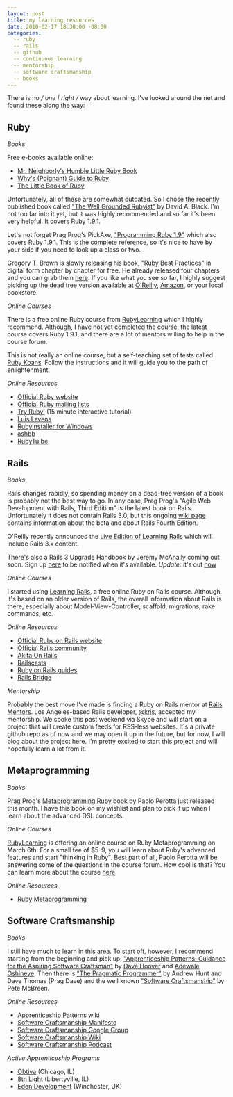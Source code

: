 ```yaml
---
layout: post
title: my learning resources
date: 2010-02-17 18:30:00 -08:00
categories:
  -- ruby
  -- rails
  -- github
  -- continuous learning
  -- mentorship
  -- software craftsmanship
  -- books
---
```


There is no */ one | right /* way about learning.  I've looked around the net and found these along the way:

## Ruby
 
*Books*

Free e-books available online:

* [Mr. Neighborly's Humble Little Ruby Book](http://www.humblelittlerubybook.com/)
* [Why's (Poignant) Guide to Ruby](http://en.wikipedia.org/wiki/Why%27s_%28poignant%29_Guide_to_Ruby)
* [The Little Book of Ruby](http://www.sapphiresteel.com/The-Little-Book-Of-Ruby)

Unfortunately, all of these are somewhat outdated.  So I chose the recently published book called ["The Well Grounded Rubyist"](http://www.amazon.com/Well-Grounded-Rubyist-David-Black/dp/1933988657) by David A. Black.  I'm not too far into it yet, but it was highly recommended and so far it's been very helpful.  It covers Ruby 1.9.1.

Let's not forget Prag Prog's PickAxe, ["Programming Ruby 1.9"](http://pragprog.com/titles/ruby3/programming-ruby-1-9) which also covers Ruby 1.9.1.  This is the complete reference, so it's nice to have by your side if you need to look up a class or two.

Gregory T. Brown is slowly releasing his book, ["Ruby Best Practices"](http://rubybestpractices.com/) in digital form chapter by chapter for free.  He already released four chapters and you can grab them [here](http://blog.rubybestpractices.com/).  If you like what you see so far, I highly suggest picking up the dead tree version available at [O'Reilly](http://oreilly.com/catalog/9780596523008/index.html), [Amazon](http://www.amazon.com/Ruby-Best-Practices-Gregory-Brown/dp/0596523009), or your local bookstore.

*Online Courses*

There is a free online Ruby course from [RubyLearning](http://www.rubylearning.org/class/) which I highly recommend.  Although, I have not yet completed the course, the latest course covers Ruby 1.9.1, and there are a lot of mentors willing to help in the course forum.

This is not really an online course, but a self-teaching set of tests called [Ruby Koans](http://github.com/edgecase/ruby_koans/).  Follow the instructions and it will guide you to the path of enlightenment.

*Online Resources*

* [Official Ruby website](http://www.ruby-lang.org/en/)
* [Official Ruby mailing lists](http://www.ruby-lang.org/en/community/mailing-lists/)
* [Try Ruby!](http://tryruby.org/) (15 minute interactive tutorial)
* [Luis Lavena](http://blog.mmediasys.com/)
* [RubyInstaller for Windows](http://groups.google.com/group/rubyinstaller)
* [ashbb](http://vgoff.blogspot.com/)
* [RubyTu.be](http://rubytu.be/)

## Rails

*Books*

Rails changes rapidly, so spending money on a dead-tree version of a book is probably not the best way to go.  In any case, Prag Prog's "Agile Web Development with Rails, Third Edition" is the latest book on Rails.  Unfortunately it does not contain Rails 3.0, but this ongoing [wiki page](http://www.pragprog.com/wikis/wiki/ChangesInRails30) contains information about the beta and about Rails Fourth Edition.

O'Reilly recently announced the [Live Edition of Learning Rails](http://broadcast.oreilly.com/2010/02/a-live-edition-for-learning-ra.html) which will include Rails 3.x content.

There's also a Rails 3 Upgrade Handbook by Jeremy McAnally coming out soon.  Sign up [here](http://spreadsheets.google.com/viewform?formkey=dEVNNjJLSlMzNzBGcEVQWERFY0N4bGc6MA) to be notified when it's available.  *Update:* it's out [now](http://www.railsupgradehandbook.com/)

*Online Courses*

I started using [Learning Rails](http://www.buildingwebapps.com/learningrails), a free online Ruby on Rails course.  Although, it's based on an older version of Rails, the overall information about Rails is there, especially about Model-View-Controller, scaffold, migrations, rake commands, etc.

*Online Resources*

* [Official Ruby on Rails website](http://rubyonrails.org/)
* [Official Rails community](http://rubyonrails.org/community)
* [Akita On Rails](http://www.akitaonrails.com/english)
* [Railscasts](http://railscasts.com/)
* [Ruby on Rails guides](http://guides.rubyonrails.org/)
* [Rails Bridge](http://railsbridge.org/)

*Mentorship*

Probably the best move I've made is finding a Ruby on Rails mentor at [Rails Mentors](http://railsmentors.org/).  Los Angeles-based Rails developer, [@kris](http://twitter.com/mrkris), accepted my mentorship.  We spoke this past weekend via Skype and will start on a project that will create custom feeds for RSS-less websites.  It's a private github repo as of now and we may open it up in the future, but for now, I will blog about the project here.  I'm pretty excited to start this project and will hopefully learn a lot from it.

## Metaprogramming

*Books*

Prag Prog's [Metaprogramming Ruby](http://pragprog.com/titles/ppmetr/metaprogramming-ruby) book by Paolo Perotta just released this month.  I have this book on my wishlist and plan to pick it up when I learn about the advanced DSL concepts.

*Online Courses*

[RubyLearning](http://www.rubylearning.org/class/) is offering an online course on Ruby Metaprogramming on March 6th.  For a small fee of $5-9, you will learn about Ruby's advanced features and start "thinking in Ruby".  Best part of all, Paolo Perotta will be answering some of the questions in the course forum.  How cool is that?  You can learn more about the course [here](http://rubylearning.com/blog/2010/02/09/ruby-metaprogramming-course-start-thinking-in-ruby/).

*Online Resources*

* [Ruby Metaprogramming](http://ruby-metaprogramming.rubylearning.com/)

## Software Craftsmanship

*Books*

I still have much to learn in this area.  To start off, however, I recommend starting from the beginning and pick up, ["Apprenticeship Patterns: Guidance for the Aspiring Software Craftsman"](http://oreilly.com/catalog/9780596518387) by [Dave Hoover](http://twitter.com/redsquirrel) and [Adewale Oshineye](http://twitter.com/ade_oshineye).  Then there is ["The Pragmatic Programmer"](http://www.amazon.com/Pragmatic-Programmer-Journeyman-Master/dp/020161622X/) by Andrew Hunt and Dave Thomas (Prag Dave) and the well known ["Software Craftsmanship"](http://www.amazon.com/Software-Craftsmanship-Imperative-Pete-McBreen/dp/0201733862/) by Pete McBreen.

*Online Resources*

* [Apprenticeship Patterns wiki](http://apprenticeship-patterns.labs.oreilly.com/) 
* [Software Craftsmanship Manifesto](http://manifesto.softwarecraftsmanship.org/)
* [Software Craftsmanship Google Group](http://groups.google.com/group/software_craftsmanship)
* [Software Craftsmanship Wiki](http://wiki.softwarecraftsmanship.org/doku.php)
* [Software Craftsmanship Podcast](http://softwarecraftsmanship.libsyn.com/)

*Active Apprenticeship Programs*

* [Obtiva](http://www.obtiva.com/careers/software-apprentice/) (Chicago, IL)
* [8th Light](http://www.8thlight.com/main/about_description?sub_action=apprenticeship) (Libertyville, IL)
* [Eden Development](http://edendevelopment.co.uk/craftsmen) (Winchester, UK)
